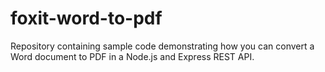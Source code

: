 # foxit-word-to-pdf
Repository containing sample code demonstrating how you can convert a Word document to PDF in a Node.js and Express REST API.
